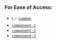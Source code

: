 ### For Ease of Access:
- 👉 [`common`](https://github.com/workflow-sync-poc/common)
- [`component-1`](https://github.com/workflow-sync-poc/component-1)
- [`component-2`](https://github.com/workflow-sync-poc/component-2)
- [`component-3`](https://github.com/workflow-sync-poc/component-3)